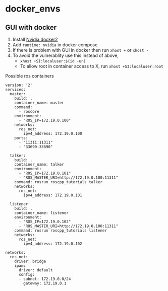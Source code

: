 # docker_envs

## GUI with docker
1. Install [Nvidia docker2](https://docs.nvidia.com/datacenter/cloud-native/container-toolkit/install-guide.html)
2. Add `runtime: nvidia` in docker compose
3. If there is problem with GUI in docker then run `xhost +` or `xhost -`
4. To avoid the vulnerablity use this instead of above,
    - `xhost +SI:localuser:$(id -un)`
    - To allow root in container access to X, run `xhost +SI:localuser:root`

Possible ros containers
```
version: '2'
services:
  master:
    build: .
    container_name: master
    command:
      - roscore
    environment:
      - "ROS_IP=172.19.0.100"
    networks:
      ros_net:
        ipv4_address: 172.19.0.100
    ports:
      - "11311:11311"
      - "33690:33690"

  talker:
    build: .
    container_name: talker
    environment:
      - "ROS_IP=172.19.0.101"
      - "ROS_MASTER_URI=http://172.19.0.100:11311"
    command: rosrun roscpp_tutorials talker
    networks:
      ros_net:
        ipv4_address: 172.19.0.101

  listener:
    build: .
    container_name: listener
    environment:
      - "ROS_IP=172.19.0.102"
      - "ROS_MASTER_URI=http://172.19.0.100:11311"
    command: rosrun roscpp_tutorials listener
    networks:
      ros_net:
        ipv4_address: 172.19.0.102

networks:
  ros_net:
    driver: bridge
    ipam:
      driver: default
      config:
      - subnet: 172.19.0.0/24
        gateway: 172.19.0.1
```